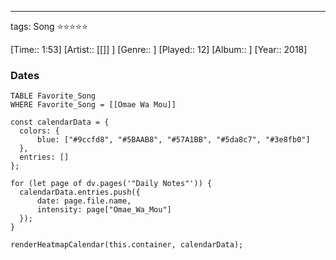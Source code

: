 ---
tags: Song ⭐⭐⭐⭐⭐ 

[Time:: 1:53]
[Artist:: [[]] ]
[Genre:: ]
[Played:: 12]
[Album:: ]
[Year:: 2018]
### Dates
````dataview
TABLE Favorite_Song
WHERE Favorite_Song = [[Omae Wa Mou]]
````
  ```dataviewjs
const calendarData = { 
	colors: { 
		blue: ["#9ccfd8", "#5BAAB8", "#57A1BB", "#5da8c7", "#3e8fb0"] 
	}, 
	entries: [] 
}; 

for (let page of dv.pages('"Daily Notes"')) { 
	calendarData.entries.push({ 
		date: page.file.name, 
		intensity: page["Omae_Wa_Mou"]
	}); 
} 

renderHeatmapCalendar(this.container, calendarData);
```
